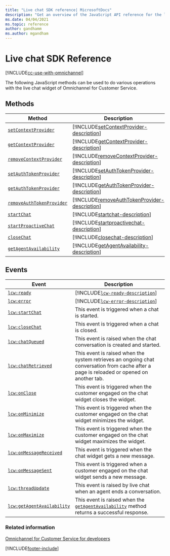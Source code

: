 ```yaml
---
title: "Live chat SDK reference| MicrosoftDocs"
description: "Get an overview of the JavaScript API reference for the live chat widget in Omnichannel for Customer Service."
ms.date: 04/04/2021
ms.topic: reference
author: gandhamm
ms.author: mgandham
---
```

# Live chat SDK Reference

[!INCLUDE[cc-use-with-omnichannel](../../includes/cc-use-with-omnichannel.md)]

The following JavaScript methods can be used to do various operations with the live chat widget of Omnichannel for Customer Service.

## Methods

| Method | Description |
|---------|-------------|
| [`setContextProvider`](reference/methods/setContextProvider.md) | [!INCLUDE[setContextProvider-description](reference/includes/setContextProvider-description.md)] |
| [`getContextProvider`](reference/methods/getContextProvider.md) | [!INCLUDE[getContextProvider-description](reference/includes/getContextProvider-description.md)] |
| [`removeContextProvider`](reference/methods/removeContextProvider.md) | [!INCLUDE[removeContextProvider-description](reference/includes/removeContextProvider-description.md)] |
| [`setAuthTokenProvider`](reference/methods/setAuthTokenProvider.md) | [!INCLUDE[setAuthTokenProvider-description](reference/includes/setAuthTokenProvider-description.md)] |
| [`getAuthTokenProvider`](reference/methods/getAuthTokenProvider.md) | [!INCLUDE[getAuthTokenProvider-description](reference/includes/getAuthTokenProvider-description.md)] |
| [`removeAuthTokenProvider`](reference/methods/removeAuthTokenProvider.md) | [!INCLUDE[removeAuthTokenProvider-description](reference/includes/removeAuthTokenProvider-description.md)] |
| [`startChat`](reference/methods/startchat.md) | [!INCLUDE[startchat-description](reference/includes/startchat-description.md)] |
| [`startProactiveChat`](reference/methods/startProactiveChat.md) | [!INCLUDE[startproactivechat-description](reference/includes/startproactivechat-description.md)] |
| [`closeChat`](reference/methods/closeChat.md) | [!INCLUDE[closechat-description](reference/includes/closechat-description.md)] |
| [`getAgentAvailability`](reference/methods/getAgentAvailability.md) | [!INCLUDE[getAgentAvailability-description](reference/includes/getAgentAvailability-description.md)] |

## Events

| Event | Description |
|---------|-------------|
| [`lcw:ready`](reference/events/lcw-ready.md) | [!INCLUDE[`lcw-ready-description`](reference/includes/lcw-ready-description.md)] |
| [`lcw:error`](reference/events/lcw-error.md) | [!INCLUDE[`lcw-error-description`](reference/includes/lcw-error-description.md)] |
| [`lcw:startChat`](reference/events/lcw-startchat.md) | This event is triggered when a chat is started.  |
| [`lcw:closeChat`](reference/events/lcw-closechat.md) | This event is triggered when a chat is closed. |
| [`lcw:chatQueued`](reference/events/lcw-chatQueued.md) | This event is raised when the chat conversation is created and started.  |
| [`lcw:chatRetrieved`](reference/events/lcw-chatRetrieved.md) | This event is raised when the system retrieves an ongoing chat conversation from cache after a page is reloaded or opened on another tab. |
| [`lcw:onClose`](reference/events/lcw-onclose.md) | This event is triggered when the customer engaged on the chat widget closes the widget.|
| [`lcw:onMinimize`](reference/events/lcw-onminimize.md) | This event is triggered when the customer engaged on the chat widget minimizes the widget.  |
| [`lcw:onMaximize`](reference/events/lcw-onmaximize.md) | This event is triggered when the customer engaged on the chat widget maximizes the widget. |
| [`lcw:onMessageReceived`](reference/events/lcw-onmessagereceived.md) | This event is triggered when the chat widget gets a new message. |
| [`lcw:onMessageSent`](reference/events/lcw-onmessagesent.md) | This event is triggered when a customer engaged on the chat widget sends a new message.  |
| [`lcw:threadUpdate`](reference/events/lcw-threadUpdate.md) | This event is raised by live chat when an agent ends a conversation. |
| [`lcw:getAgentAvailability`](reference/events/lcw-getAgentAvailability.md) | This event is raised when the [`getAgentAvailability`](reference/methods/getAgentAvailability.md) method returns a successful response. |

### Related information

[Omnichannel for Customer Service for developers](omnichannel-developer.md)  

[!INCLUDE[footer-include](../../includes/footer-banner.md)]
